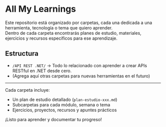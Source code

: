 # All My Learnings

Este repositorio está organizado por carpetas, cada una dedicada a una herramienta, tecnología o tema que quiero aprender.  
Dentro de cada carpeta encontrarás planes de estudio, materiales, ejercicios y recursos específicos para ese aprendizaje.

## Estructura

- `/API REST .NET/` → Todo lo relacionado con aprender a crear APIs RESTful en .NET desde cero.
- (Agrega aquí otras carpetas para nuevas herramientas en el futuro)

---

Cada carpeta incluye:
- Un plan de estudio detallado (`plan-estudio-xxx.md`)
- Subcarpetas para cada módulo, semana o tema
- Ejercicios, proyectos, recursos y apuntes prácticos

¡Listo para aprender y documentar tu progreso!

